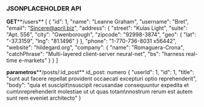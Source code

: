

### JSONPLACEHOLDER API

**GET****/users**
[ 
    {
        "id": 1,
        "name": "Leanne Graham",
        "username": "Bret",
        "email": "Sincere@april.biz",
        "address": 
        { 
        "street": "Kulas Light", 
        "suite": "Apt. 556", 
        "city": "Gwenborough", 
        "zipcode": "92998-3874", 
        "geo": { 
            "lat": "-37.3159", 
            "lng": "81.1496" 
        } 
    },
    "phone": "1-770-736-8031 x56442", 
    "website": "hildegard.org", 
    "company": { "name": "Romaguera-Crona", "catchPhrase": "Multi-layered client-server neural-net", "bs": "harness real-time e-markets" 
        } 
    }
]


**parametros****/posts/:id_post**
id_post: numero
{ 
    "userId": 1, 
    "id": 1, 
    "title": "sunt aut facere repellat provident occaecati excepturi optio reprehenderit", 
    "body": "quia et suscipit\nsuscipit recusandae consequuntur expedita et cum\nreprehenderit molestiae ut ut quas totam\nnostrum rerum est autem sunt rem eveniet architecto" 
}